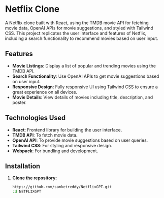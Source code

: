 # Netflix Clone

A Netflix clone built with React, using the TMDB movie API for fetching movie data, OpenAI APIs for movie suggestions, and styled with Tailwind CSS. This project replicates the user interface and features of Netflix, including a search functionality to recommend movies based on user input.

## Features

- **Movie Listings**: Display a list of popular and trending movies using the TMDB API.
- **Search Functionality**: Use OpenAI APIs to get movie suggestions based on user input.
- **Responsive Design**: Fully responsive UI using Tailwind CSS to ensure a great experience on all devices.
- **Movie Details**: View details of movies including title, description, and poster.

## Technologies Used

- **React**: Frontend library for building the user interface.
- **TMDB API**: To fetch movie data.
- **OpenAI API**: To provide movie suggestions based on user queries.
- **Tailwind CSS**: For styling and responsive design.
- **Webpack**: For bundling and development.

## Installation

1. **Clone the repository:**

   ```bash
   https://github.com/sanketreddy/NetflixGPT.git
   cd NETFLIXGPT
   ```
